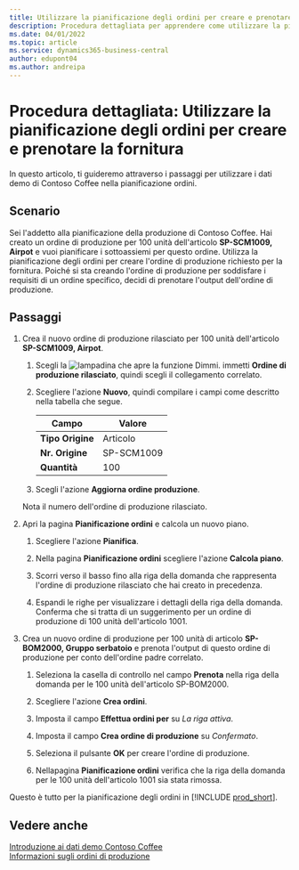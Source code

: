 ```yaml
---
title: Utilizzare la pianificazione degli ordini per creare e prenotare la fornitura
description: Procedura dettagliata per apprendere come utilizzare la pianificazione degli ordini per creare l'ordine di produzione richiesto per la fornitura in Business Central.
ms.date: 04/01/2022
ms.topic: article
ms.service: dynamics365-business-central
author: edupont04
ms.author: andreipa
---
```


# <a name="walkthrough-use-order-planning-to-create-and-reserve-supply"></a>Procedura dettagliata: Utilizzare la pianificazione degli ordini per creare e prenotare la fornitura

In questo articolo, ti guideremo attraverso i passaggi per utilizzare i dati demo di Contoso Coffee nella pianificazione ordini.

## <a name="scenario"></a>Scenario

Sei l'addetto alla pianificazione della produzione di Contoso Coffee. Hai creato un ordine di produzione per 100 unità dell'articolo **SP-SCM1009, Airpot** e vuoi pianificare i sottoassiemi per questo ordine. Utilizza la pianificazione degli ordini per creare l'ordine di produzione richiesto per la fornitura. Poiché si sta creando l'ordine di produzione per soddisfare i requisiti di un ordine specifico, decidi di prenotare l'output dell'ordine di produzione.  

## <a name="steps"></a>Passaggi

1. Crea il nuovo ordine di produzione rilasciato per 100 unità dell'articolo **SP-SCM1009, Airpot**.

    1. Scegli la ![lampadina che apre la funzione Dimmi.](../../media/ui-search/search_small.png "Dimmi cosa vuoi fare") immetti **Ordine di produzione rilasciato**, quindi scegli il collegamento correlato.  

    2. Scegliere l'azione **Nuovo**, quindi compilare i campi come descritto nella tabella che segue.  

        |Campo  |Valore  |
        |---------|---------|
        |**Tipo Origine** |Articolo|
        |**Nr. Origine** |SP-SCM1009|
        |**Quantità** |100|
    3. Scegli l'azione **Aggiorna ordine produzione**.  

    Nota il numero dell'ordine di produzione rilasciato.

2. Apri la pagina **Pianificazione ordini** e calcola un nuovo piano.

    1. Scegliere l'azione **Pianifica**.  

    2. Nella pagina **Pianificazione ordini** scegliere l'azione **Calcola piano**.  

    3. Scorri verso il basso fino alla riga della domanda che rappresenta l'ordine di produzione rilasciato che hai creato in precedenza.  

    4. Espandi le righe per visualizzare i dettagli della riga della domanda. Conferma che si tratta di un suggerimento per un ordine di produzione di 100 unità dell'articolo 1001.  

3. Crea un nuovo ordine di produzione per 100 unità di articolo **SP-BOM2000, Gruppo serbatoio** e prenota l'output di questo ordine di produzione per conto dell'ordine padre correlato.  

    1. Seleziona la casella di controllo nel campo **Prenota** nella riga della domanda per le 100 unità dell'articolo SP-BOM2000.

    2. Scegliere l'azione **Crea ordini**.  

    3. Imposta il campo **Effettua ordini per** su *La riga attiva*.  

    4. Imposta il campo **Crea ordine di produzione** su *Confermato*.

    5. Seleziona il pulsante **OK** per creare l'ordine di produzione.

    6. Nellapagina **Pianificazione ordini** verifica che la riga della domanda per le 100 unità dell'articolo 1001 sia stata rimossa.

Questo è tutto per la pianificazione degli ordini in [!INCLUDE [prod_short](../../includes/prod_short.md)].  

## <a name="see-also"></a>Vedere anche

[Introduzione ai dati demo Contoso Coffee](../contoso-coffee-intro.md)  
[Informazioni sugli ordini di produzione](../../production-about-production-orders.md)  
